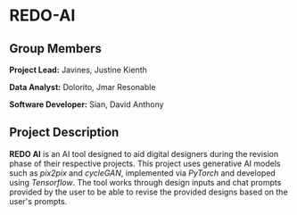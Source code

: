 # REDO-AI

## Group Members

**Project Lead:** Javines, Justine Kienth

**Data Analyst:** Dolorito, Jmar Resonable

**Software Developer:** Sian, David Anthony

## Project Description

**REDO AI** is an AI tool designed to aid digital designers during the revision phase of their respective projects. This project uses generative AI models such
as _pix2pix_ and _cycleGAN_, implemented via _PyTorch_ and developed using _Tensorflow_. The tool works through design inputs and chat prompts provided by the
user to be able to revise the provided designs based on the user's prompts.
